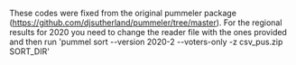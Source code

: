 These codes were fixed from the original pummeler package (https://github.com/djsutherland/pummeler/tree/master). For the regional results for 2020 you need to change the reader file with the ones provided and then run 'pummel sort --version 2020-2 --voters-only -z csv_pus.zip SORT_DIR'
